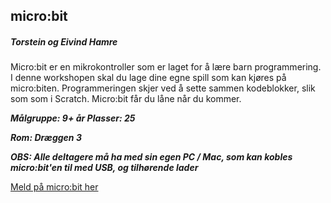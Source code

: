 ## micro:bit
##### Torstein og Eivind Hamre

Micro:bit er en mikrokontroller som er laget for å lære barn programmering.
I denne workshopen skal du lage dine egne spill som kan kjøres på micro:biten.
Programmeringen skjer ved å sette sammen kodeblokker, slik som  som i Scratch.
Micro:bit får du låne når du kommer.


***Målgruppe: 9+ år      Plasser: 25***

***Rom: Dræggen 3***

***OBS: Alle deltagere må ha med sin egen PC / Mac, som kan kobles micro:bit'en til med USB, og tilhørende lader***

[Meld på micro:bit her](https://boosterconf.ticketco.events/no/nb/e/microbit_2025)